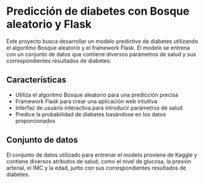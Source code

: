 # Predicción de diabetes con Bosque aleatorio y Flask

Este proyecto busca desarrollar un modelo predictivo de diabetes utilizando el algoritmo Bosque aleatorio y el framework Flask. El modelo se entrena con un conjunto de datos que contiene diversos parámetros de salud y sus correspondientes resultados de diabetes.

## Características

- Utiliza el algoritmo Bosque aleatorio para una predicción precisa
- Framework Flask para crear una aplicación web intuitiva
- Interfaz de usuario interactiva para introducir parámetros de salud
- Predice la probabilidad de diabetes basándose en los datos proporcionados

## Conjunto de datos

El conjunto de datos utilizado para entrenar el modelo proviene de Kaggle y contiene diversos atributos de salud, como el nivel de glucosa, la presión arterial, el IMC y la edad, junto con sus correspondientes resultados de diabetes.
